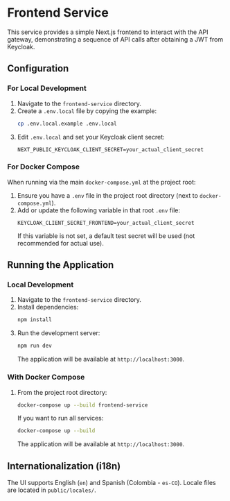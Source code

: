 # Frontend Service

This service provides a simple Next.js frontend to interact with the API gateway, demonstrating a sequence of API calls after obtaining a JWT from Keycloak.

## Configuration

### For Local Development

1.  Navigate to the `frontend-service` directory.
2.  Create a `.env.local` file by copying the example:
    ```bash
    cp .env.local.example .env.local
    ```
3.  Edit `.env.local` and set your Keycloak client secret:
    ```
    NEXT_PUBLIC_KEYCLOAK_CLIENT_SECRET=your_actual_client_secret
    ```

### For Docker Compose

When running via the main `docker-compose.yml` at the project root:

1.  Ensure you have a `.env` file in the project root directory (next to `docker-compose.yml`).
2.  Add or update the following variable in that root `.env` file:
    ```
    KEYCLOAK_CLIENT_SECRET_FRONTEND=your_actual_client_secret
    ```
    If this variable is not set, a default test secret will be used (not recommended for actual use).

## Running the Application

### Local Development

1.  Navigate to the `frontend-service` directory.
2.  Install dependencies:
    ```bash
    npm install
    ```
3.  Run the development server:
    ```bash
    npm run dev
    ```
    The application will be available at `http://localhost:3000`.

### With Docker Compose

1.  From the project root directory:
    ```bash
    docker-compose up --build frontend-service
    ```
    If you want to run all services:
    ```bash
    docker-compose up --build
    ```
    The application will be available at `http://localhost:3000`.

## Internationalization (i18n)

The UI supports English (`en`) and Spanish (Colombia - `es-CO`).
Locale files are located in `public/locales/`.
